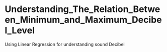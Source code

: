 # Understanding_The_Relation_Between_Minimum_and_Maximum_Decibel_Level
 Using Linear Regression for understanding sound Decibel
